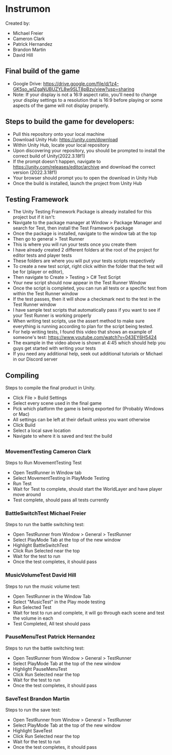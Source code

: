 # Instrumon
Created by:
* Michael Freier
* Cameron Clark
* Patrick Hernandez
* Brandon Martin
* David Hill

## Final build of the game
* Google Drive: https://drive.google.com/file/d/1z4-GK5so_wIZgaNUBUZYL8w9SLT8pBzy/view?usp=sharing
* Note: If your display is not a 16:9 aspect ratio, you'll need to change your display settings to a resolution that is 16:9 before playing or some aspects of the game will not display properly.

## Steps to build the game for developers:
* Pull this repository onto your local machine
* Download Unity Hub: https://unity.com/download
* Within Unity Hub, locate your local repository
* Upon discovering your repository, you should be prompted to install the correct build of Unity(2022.3.18f1)
* If the prompt doesn't happen, navigate to https://unity.com/releases/editor/archive and download the correct version (2022.3.18f1)
* Your browser should prompt you to open the download in Unity Hub
* Once the build is installed, launch the project from Unity Hub

## Testing Framework
* The Unity Testing Framework Package is already installed for this project but if it isn't:
* Navigate to the package manager at Window > Package Manager and search for Test, then install the Test Framework package
* Once the package is installed, navigate to the window tab at the top
* Then go to general > Test Runner
* This is where you will run your tests once you create them
* I have already created 2 different folders at the root of the project for editor tests and player tests
* These folders are where you will put your tests scripts respectively
* To create a new test script, right click within the folder that the test will be for (player or editor),
* Then navigate to Create > Testing > C# Test Script
* Your new script should now appear in the Test Runner Window
* Once the script is completed, you can run all tests or a specific test from within the Test Runner window
* If the test passes, then it will show a checkmark next to the test in the Test Runner window
* I have sample test scripts that automatically pass if you want to see if your Test Runner is working properly
* When writing test scripts, use the assert method to make sure everything is running according to plan for the script being tested.
* For help writing tests, I found this video that shows an example of someone's test: https://www.youtube.com/watch?v=043EY6H5424
* The example in the video above is shown at 4:45 which should help you guys get started with writing your tests
* If you need any additional help, seek out additional tutorials or Michael in our Discord server

## Compiling
Steps to compile the final product in Unity.
* Click File > Build Settings
* Select every scene used in the final game
* Pick which platform the game is being exported for (Probably Windows or Mac)
* All settings can be left at their default unless you want otherwise
* Click Build
* Select a local save location
* Navigate to where it is saved and test the build

##

### MovementTesting Cameron Clark
Steps to Run MovementTesting Test
* Open TestRunner in Window tab
* Select MovementTesting in PlayMode Testing
* Run Test
* Wait for Test to complete, should start the WorldLayer and have player move around
* Test complete, should pass all tests currently

### BattleSwitchTest Michael Freier
Steps to run the battle switching test:
* Open TestRunner from Window > General > TestRunner
* Select PlayMode Tab at the top of the new window
* Highlight BattleSwitchTest
* Click Run Selected near the top
* Wait for the test to run
* Once the test completes, it should pass

### MusicVolumeTest David Hill
Steps to run the music volume test:
* Open TestRunner in the Window Tab
* Select "MusicTest" in the Play mode testing
* Run Selected Test
* Wait for test to run and complete, it will go through each scene and test the volume in each
* Test Completed, All test should pass

### PauseMenuTest Patrick Hernandez
Steps to run the battle switching test:
* Open TestRunner from Window > General > TestRunner
* Select PlayMode Tab at the top of the new window
* Highlight PauseMenuTest
* Click Run Selected near the top
* Wait for the test to run
* Once the test completes, it should pass

### SaveTest Brandon Martin
Steps to run the save test:
* Open TestRunner from Window > General > TestRunner
* Select PlayMode Tab at the top of the new window
* Highlight SaveTest
* Click Run Selected near the top
* Wait for the test to run
* Once the test completes, it should pass

